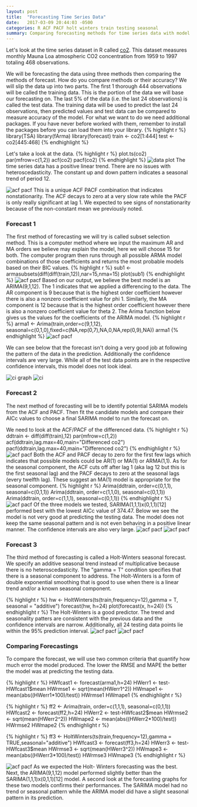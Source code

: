 ```yaml
---
layout: post
title:  "Forecasting Time Series Data"
date:   2017-03-09 20:44:03 -0500
categories: R ACF PACF holt winters train testing seasonal 
summary: Comparing forecasting methods for time series data with model selection in R. 
---
```


Let's look at the time series dataset in R called [co2](https://stat.ethz.ch/R-manual/R-devel/library/datasets/html/co2.html). This dataset measures monthly Mauna Loa atmospheric CO2 concentration from 1959 to 1997 totaling 468 observations. 

We will be forecasting the data using three methods then comparing the methods of forecast. How do you compare methods or their accuracy? We will slip the data up into two parts. The first 1 thorough 444 observations will be called the training data. This is the portion of the data we will base our forecasting on. The last 5% of the data (i.e. the last 24 observations) is called the test data. The training data will be used to predict the last 24 observations, then predicted values and test data can be compared to measure accuracy of the model. For what we want to do we need additional packages. If you have never before worked with them, remember to install the packages before you can load them into your library. 
{% highlight r %}
library(TSA)
library(fArma)
library(forecast)
train <- co2[1:444]
test <- co2[445:468]
{% endhighlight %}

Let's take a look at the data. 
{% highlight r %}
plot.ts(co2)
par(mfrow=c(1,2))
acf(co2)
pacf(co2)
{% endhighlight %}
![data plot](/assets/Forecast/image1.png)
The time series data has a positive linear trend. There are no issues with heteroscedasticity. The constant up and down pattern indicates a seasonal trend of period 12. 

![acf pacf](/assets/Forecast/image2.png)
This is a unique ACF PACF combination that indicates nonstationarity. The ACF decays to zero at a very slow rate while the PACF is only really significant at lag 1. We expected to see signs of nonstationarity because of the non-constant mean we previously noted. 

### Forecast 1 


The first method of forecasting we will try is called subset selection method. This is a computer method where we input the maximum AR and MA orders we believe may explain the model, here we will choose 15 for both. The computer program then runs through all possible ARMA model combinations of those coefficients and returns the most probable models based on their BIC values.
{% highlight r %}
sub1 <- armasubsets(diff(diff(train,12)),nar=15,nma=15)
plot(sub1)
{% endhighlight %}
![acf pacf](/assets/Forecast/image4.png)
Based on our output, we believe the best model is an ARIMA(9,1,12). The 1 indicates that we applied a differencing to the data. The AR component is 9 because that is the highest order coefficient however there is also a nonzero coefficient value for phi 1. Similarly, the MA component is 12 because that is the highest order coefficient however there is also a nonzero coefficient value for theta 2. The Arima function below gives us the values for the coefficients of the ARIMA model. 
{% highlight r %}
arma1 <- Arima(train,order=c(9,1,12), seasonal=c(0,1,0),fixed=c(NA,rep(0,7),NA,0,NA,rep(0,9),NA))
arma1
{% endhighlight %}
![acf pacf](/assets/Forecast/image5.png)

We can see below that the forecast isn't doing a very good job at following the pattern of the data in the prediction. Additionally the confidence intervals are very large. While all of the test data points are in the respective confidence intervals, this model does not look ideal. 

![ci graph](/assets/Forecast/image6.png)
![ci](/assets/Forecast/image7.png)


### Forecast 2 


The next method of forecasting will be to identify potential SARIMA models from the ACF and PACF. Then fit the candidate models and compare their AICc values to choose a final SARIMA model to run the forecast on. 

We need to look at the ACF/PACF of the differenced data. 
{% highlight r %}
ddtrain <- diff(diff(train),12)
par(mfrow=c(1,2))
acf(ddtrain,lag.max=40,main="Differenced co2")
pacf(ddtrain,lag.max=40,main="Differenced co2")
{% endhighlight r %}
![acf pacf](/assets/Forecast/image8.png)
Both the ACF and PACF decay to zero for the first few lags which indicates that possible models could be AR(1) or MA(1) or ARMA(1,1). As for the seasonal component, the ACF cuts off after lag 1 (aka lag 12 but this is the first seasonal lag) and the PACF decays to zero at the seasonal lags (every twelfth lag). These suggest an MA(1) model is appropriate for the seasonal component. 
{% highlight r %}
Arima(ddtrain, order=c(0,1,1), seasonal=c(0,1,1))
Arima(ddtrain, order=c(1,1,0), seasonal=c(0,1,1))
Arima(ddtrain, order=c(1,1,1), seasonal=c(0,1,1))
{% endhighlight r %}
![acf pacf](/assets/Forecast/image9.png)
Of the three models we tested, SARIMA(1,1,1)x(0,1,1)[12] performed best with the lowest AICc value of 374.47. Below we see the model is not very good at predicting the testing data. The model does not keep the same seasonal pattern and is not even behaving in a positive linear manner. The confidence intervals are also very large. 
![acf pacf](/assets/Forecast/image10.png)
![acf pacf](/assets/Forecast/image11.png)
 
### Forecast 3


 The third method of forecasting is called a Holt-Winters seasonal forecast. We specify an additive seasonal trend instead of multiplicative because there is no heteroscedasticity. The "gamma = T" condition specifies that there is a seasonal component to address. The Holt-Winters is a form of double exponential smoothing that is good to use when there is a linear trend and/or a known seasonal component.  

{% highlight r %}
hw <- HoltWinters(ts(train,frequency=12),gamma = T, seasonal = "additive")
forecast(hw, h=24)
plot(forecast(x, h=24))
{% endhighlight r %}
The Holt-Winters is a good predictor. The trend and seasonality patters are consistent with the previous data and the confidence intervals are narrow. Additionally, all 24 testing data points lie within the 95% prediction interval. 
![acf pacf](/assets/Forecast/image12.png)
![acf pacf](/assets/Forecast/image13.png)

### Comparing Forecastings 
To compare the forecast, we will use two common criteria that quantify how much error the model produced. The lower the RMSE and MAPE the better the model was at predicting the testing data.

{% highlight r %}
HWfcast1 <- forecast(arma1,h=24)
HWerr1 <- test-HWfcast1$mean
HWrmse1 <- sqrt(mean(HWerr1^2))
HWmape1 <- mean(abs((HWerr1*100)/test))
HWrmse1
HWmape1
{% endhighlight r %}

{% highlight r %}
ff2 <- Arima(train, order=c(1,1,1), seasonal=c(0,1,1))
HWfcast2 <- forecast(ff2,h=24)
HWerr2 <- test-HWfcast2$mean
HWrmse2 <- sqrt(mean(HWerr2^2))
HWmape2 <- mean(abs((HWerr2*100)/test))
HWrmse2
HWmape2
{% endhighlight r %}

{% highlight r %}
ff3 <- HoltWinters(ts(train,frequency=12),gamma = TRUE,seasonal="additive")
HWfcast3 <- forecast(ff3,h=24)
HWerr3 <- test-HWfcast3$mean
HWrmse3 <- sqrt(mean(HWerr3^2))
HWmape3 <- mean(abs((HWerr3*100)/test))
HWrmse3
HWmape3
{% endhighlight r %}

 ![acf pacf](/assets/Forecast/image14.png)
 As we expected the Holt- Winters forecasting was the best. Next, the ARIMA(9,1,12) model performed slightly better than the SARIMA(1,1,1)x(0,1,1)[12] model. A second look at the forecasting graphs for these two models confirms their performances. The SARIMA model had no trend or seasonal pattern while the ARIMA model did have a slight seasonal pattern in its prediction. 


